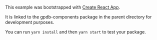 This example was bootstrapped with [Create React App](https://github.com/facebook/create-react-app).

It is linked to the gpdb-components package in the parent directory for development purposes.

You can run `yarn install` and then `yarn start` to test your package.
